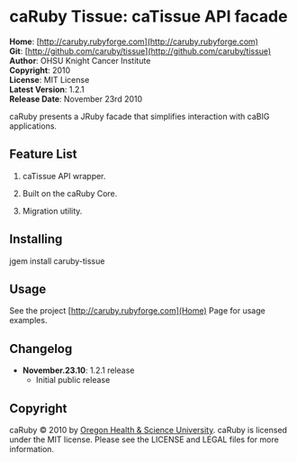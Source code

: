 caRuby Tissue: caTissue API facade
===================================

**Home**:         [http://caruby.rubyforge.com](http://caruby.rubyforge.com)    
**Git**:          [http://github.com/caruby/tissue](http://github.com/caruby/tissue)    
**Author**:       OHSU Knight Cancer Institute    
**Copyright**:    2010    
**License**:      MIT License    
**Latest Version**: 1.2.1    
**Release Date**: November 23rd 2010    

caRuby presents a JRuby facade that simplifies interaction with caBIG applications.

Feature List
------------

1. caTissue API wrapper.

2. Built on the caRuby Core.

3. Migration utility.

Installing
----------

jgem install caruby-tissue

Usage
-----

See the project [http://caruby.rubyforge.com](Home) Page for usage examples. 

Changelog
---------

- **November.23.10**: 1.2.1 release
    - Initial public release

Copyright
---------

caRuby &copy; 2010 by [Oregon Health & Science University](mailto:loneyf@ohsu.edu).
caRuby is licensed under the MIT license. Please see the LICENSE and LEGAL
files for more information.
